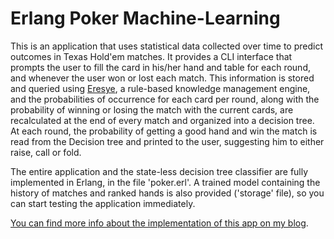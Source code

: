 
# Erlang Poker Machine-Learning

This is an application that uses statistical data collected over time to predict outcomes in Texas Hold'em matches. It provides a CLI interface that prompts the user to fill the card in his/her hand and table for each round, and whenever the user won or lost each match. This information is stored and queried using [Eresye](http://sourceforge.net/projects/eresye/), a rule-based knowledge management engine, and the probabilities of occurrence for each card per round, along with the probability of winning or losing the match with the current cards, are recalculated at the end of every match and organized into a decision tree. At each round, the probability of getting a good hand and win the match is read from the Decision tree and printed to the user, suggesting him to either raise, call or fold.

The entire application and the state-less decision tree classifier are fully implemented in Erlang, in the file 'poker.erl'. A trained model containing the history of matches and ranked hands is also provided ('storage' file), so you can start testing the application immediately.

[You can find more info about the implementation of this app on my blog](https://edduarte.com/erlang-poker-ml/).
